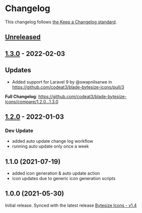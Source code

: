 # Changelog

This changelog follows [the Keep a Changelog standard](https://keepachangelog.com).

## [Unreleased](https://github.com/codeat3/blade-bytesize-icons/compare/1.3.0...HEAD)

## [1.3.0](https://github.com/codeat3/blade-bytesize-icons/compare/1.2.0...1.3.0) - 2022-02-03

## Updates

- Added support for Laravel 9 by @swapnilsarwe in https://github.com/codeat3/blade-bytesize-icons/pull/3

**Full Changelog**: https://github.com/codeat3/blade-bytesize-icons/compare/1.2.0...1.3.0

## [1.2.0](https://github.com/codeat3/blade-bytesize-icons/compare/1.1.0...1.2.0) - 2022-01-03

### Dev Update

- added auto update change log workflow
- running auto update only once a week

## 1.1.0 (2021-07-19)

- added icon generation & auto update action
- icon updates due to generic icon generation scripts

## 1.0.0 (2021-05-30)

Initial release.
Synced with the latest release [Bytesize Icons - v1.4](https://github.com/danklammer/bytesize-icons/releases/tag/v1.4)
